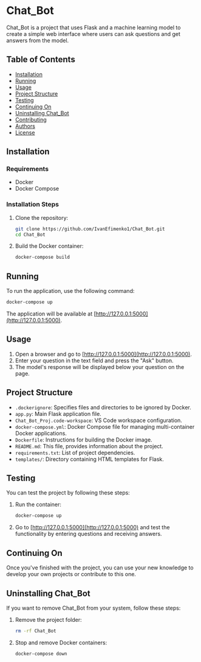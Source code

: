 # Chat_Bot

Chat_Bot is a project that uses Flask and a machine learning model to create a simple web interface where users can ask questions and get answers from the model.

## Table of Contents

- [Installation](#installation)
- [Running](#running)
- [Usage](#usage)
- [Project Structure](#project-structure)
- [Testing](#testing)
- [Continuing On](#continuing-on)
- [Uninstalling Chat_Bot](#uninstalling-chat_bot)
- [Contributing](#contributing)
- [Authors](#authors)
- [License](#license)

## Installation

### Requirements

- Docker
- Docker Compose

### Installation Steps

1. Clone the repository:

    ```bash
    git clone https://github.com/IvanEfimenko1/Chat_Bot.git
    cd Chat_Bot
    ```

2. Build the Docker container:

    ```bash
    docker-compose build
    ```

## Running

To run the application, use the following command:

```bash
docker-compose up
```

The application will be available at [http://127.0.0.1:5000](http://127.0.0.1:5000).

## Usage

1. Open a browser and go to [http://127.0.0.1:5000](http://127.0.0.1:5000).
2. Enter your question in the text field and press the "Ask" button.
3. The model's response will be displayed below your question on the page.

## Project Structure

- `.dockerignore`: Specifies files and directories to be ignored by Docker.
- `app.py`: Main Flask application file.
- `Chat_Bot_Proj.code-workspace`: VS Code workspace configuration.
- `docker-compose.yml`: Docker Compose file for managing multi-container Docker applications.
- `Dockerfile`: Instructions for building the Docker image.
- `README.md`: This file, provides information about the project.
- `requirements.txt`: List of project dependencies.
- `templates/`: Directory containing HTML templates for Flask.

## Testing

You can test the project by following these steps:

1. Run the container:

    ```bash
    docker-compose up
    ```

2. Go to [http://127.0.0.1:5000](http://127.0.0.1:5000) and test the functionality by entering questions and receiving answers.

## Continuing On

Once you've finished with the project, you can use your new knowledge to develop your own projects or contribute to this one.

## Uninstalling Chat_Bot

If you want to remove Chat_Bot from your system, follow these steps:

1. Remove the project folder:

    ```bash
    rm -rf Chat_Bot
    ```

2. Stop and remove Docker containers:

    ```bash
    docker-compose down
    ```

